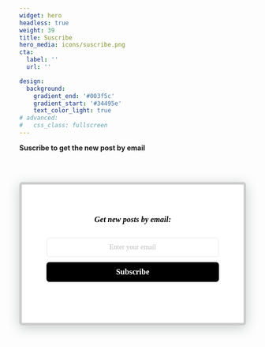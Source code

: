 ```yaml
---
widget: hero
headless: true
weight: 39
title: Suscribe
hero_media: icons/suscribe.png
cta:
  label: ''
  url: ''

design:
  background:
    gradient_end: '#003f5c'
    gradient_start: '#34495e'
    text_color_light: true
# advanced:
#   css_class: fullscreen
---
```

**Suscribe to get the new post by email**

</br>
<style>
  @import url('https://fonts.googleapis.com/css?family=Montserrat:300,400,500,700');
  .form-preview {
    display: block;
    margin-top: 30px;
    padding: 40px 50px 40px 50px;
    max-width: 350px;
    min-height: 200px;
    border-radius: 6px;
    box-shadow: 0 5px 25px rgba(34, 60, 47, 0.25);
  }
  .form-preview .preview-heading {
    width: 100%;
  }
  .form-preview .preview-input-field {
    margin-top: 20px;
    width: 100%;
  }
  .form-preview .preview-input-field input {
    width: 100%;
    height: 40px;
    border-radius: 6px;
    border: 2px solid #e9e8e8;
    background-color: #fff;
    outline: none;
  }
  .form-preview .preview-input-field input::placeholder, .form-preview .preview-input-field input {
    opacity: 0.5;
    color: #000;
    font-family: "Montserrat";
    font-size: 14px;
    font-weight: 500;
    line-height: 20px;
    text-align: center;
  }
  .form-preview .preview-submit-button {
    margin-top: 10px;
    width: 100%;
  }
  .form-preview .preview-submit-button button {
    width: 100%;
    height: 40px;
    border: 0;
    border-radius: 6px;
    line-height: 0px;
  }
  .form-preview .preview-submit-button button:hover {
    cursor: pointer;
  }
</style>
<form data-v-dbd5f0a2="" action="https://api.follow.it/subscription-form/N1Jza3ZZZ2FaWmxyTkFpMkFNK1o1MWJ1SGUyRjBUYnRpc2lVR0s2eFNrTjl6N0luVVM3azNnNUJmMGh2N3pBSm9pOEVqZGFJY1ZZbXgvSjV1Y1lLTjdZYWRMUzRlT1BvQ2hYUlRmMHRYSytHc0hqWHdHOXFEbXJ3UkVLWG9FdU58S1RiMzNvVWwwT1RETjhPWTNtWC80SjNONFlnVFFYd0I2R25JcVgvZ1NrZz0=/8" method="post">
  <div data-v-dbd5f0a2="" class="form-preview" style="background-color: rgb(255, 255, 255); border-style: solid; border-width: 5px; border-color: rgb(204, 204, 204); position: relative;">
    <div data-v-dbd5f0a2="" class="preview-heading">
      <h5 data-v-dbd5f0a2="" style="font-family: Montserrat; font-weight: bold; color: rgb(0, 0, 0); font-size: 16px; text-align: center;">Get new posts by email:
      </h5>
    </div>
    <div data-v-dbd5f0a2="" class="preview-input-field">
      <input data-v-dbd5f0a2="" type="email" name="email" placeholder="Enter your email" spellcheck="false">
    </div>
    <div data-v-dbd5f0a2="" class="preview-submit-button">
      <button data-v-dbd5f0a2="" type="submit" style="font-family: Montserrat; font-weight: bold; color: rgb(255, 255, 255); font-size: 16px; text-align: center; background-color: rgb(0, 0, 0);">Subscribe
      </button>
    </div>
  </div>
</form>
